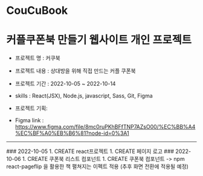 # CouCuBook
# 커플쿠폰북 만들기 웹사이트 개인 프로젝트

- 프로젝트 명 : 커쿠북

- 프로젝트 내용 :  상대방을 위해 직접 만드는 커플 쿠폰북

- 프로젝트 기간 : 2022-10-05 ~ 2022-10-14

- skills : React(JSX), Node.js, javascript, Sass, Git, Figma

- 프로젝트 기획:

- Figma link : https://www.figma.com/file/8mc0ruPKhBFfTNP7AZsO00/%EC%BB%A4%EC%BF%A0%EB%B6%81?node-id=0%3A1

<hr/>
### 2022-10-05
1. CREATE react프로젝트 
1. CREATE 페이지 로고 
### 2022-10-06
1. CREATE 쿠폰북 리스트 컴포넌트
1. CREATE 쿠폰북 컴포넌트 ->  npm react-pageflip 을 활용한 책 펼쳐지는 이펙트 적용 (추후 화면 전환에 적용될 예정)
